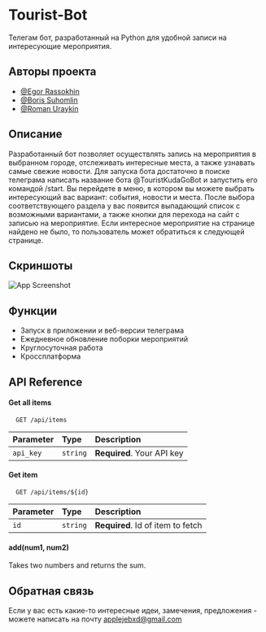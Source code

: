 
# Tourist-Bot

Телегам бот, разработанный на Python для удобной записи на интересующие мероприятия.


## Авторы проекта

- [@Egor Rassokhin](https://github.com/Xlazzzy)
- [@Boris Suhomlin](https://github.com/BorisSuhomlin)
- [@Roman Uraykin](https://github.com/PapaSvinProgrammer)


## Описание

Разработанный бот позволяет осуществлять запись на мероприятия в выбранном городе, отслеживать интересные места, а также узнавать самые свежие новости. Для запуска бота достаточно в поиске телеграма написать название бота @TouristKudaGoBot и запустить его командой /start. Вы перейдете в меню, в котором вы можете выбрать интересующий вас вариант: события, новости и места. После выбора соответствующего раздела у вас появится выпадающий список с возможными вариантами, а также кнопки для перехода на сайт с записью на мероприятие. Если интересное мероприятие на странице найдено не было, то пользователь может обратиться к следующей странице. 


## Скриншоты

![App Screenshot](https://imgur.com/8MAr3FD)



## Функции

- Запуск в приложении и веб-версии телеграма
- Ежедневное обновление поборки мероприятий
- Круглосуточная работа
- Кроссплатформа


## API Reference

#### Get all items

```http
  GET /api/items
```

| Parameter | Type     | Description                |
| :-------- | :------- | :------------------------- |
| `api_key` | `string` | **Required**. Your API key |

#### Get item

```http
  GET /api/items/${id}
```

| Parameter | Type     | Description                       |
| :-------- | :------- | :-------------------------------- |
| `id`      | `string` | **Required**. Id of item to fetch |

#### add(num1, num2)

Takes two numbers and returns the sum.


## Обратная связь

Если у вас есть какие-то интересные идеи, замечения, предложения -  можете написать на почту applejebxd@gmail.com




